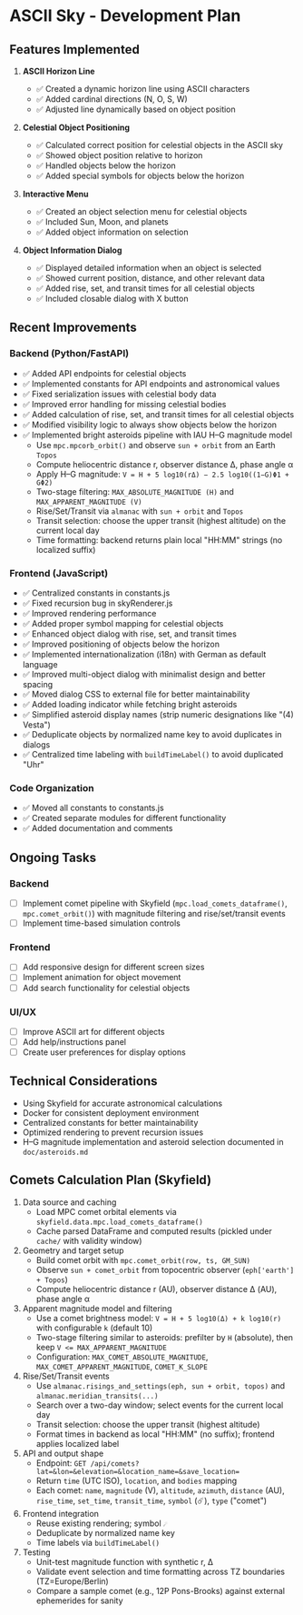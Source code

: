 # ASCII Sky - Development Plan

## Features Implemented

1. **ASCII Horizon Line**
   - ✅ Created a dynamic horizon line using ASCII characters
   - ✅ Added cardinal directions (N, O, S, W)
   - ✅ Adjusted line dynamically based on object position

2. **Celestial Object Positioning**
   - ✅ Calculated correct position for celestial objects in the ASCII sky
   - ✅ Showed object position relative to horizon
   - ✅ Handled objects below the horizon
   - ✅ Added special symbols for objects below the horizon

3. **Interactive Menu**
   - ✅ Created an object selection menu for celestial objects
   - ✅ Included Sun, Moon, and planets
   - ✅ Added object information on selection

4. **Object Information Dialog**
   - ✅ Displayed detailed information when an object is selected
   - ✅ Showed current position, distance, and other relevant data
   - ✅ Added rise, set, and transit times for all celestial objects
   - ✅ Included closable dialog with X button

## Recent Improvements

### Backend (Python/FastAPI)
- ✅ Added API endpoints for celestial objects
- ✅ Implemented constants for API endpoints and astronomical values
- ✅ Fixed serialization issues with celestial body data
- ✅ Improved error handling for missing celestial bodies
- ✅ Added calculation of rise, set, and transit times for all celestial objects
- ✅ Modified visibility logic to always show objects below the horizon
- ✅ Implemented bright asteroids pipeline with IAU H–G magnitude model
  - Use `mpc.mpcorb_orbit()` and observe `sun + orbit` from an Earth `Topos`
  - Compute heliocentric distance r, observer distance Δ, phase angle α
  - Apply H–G magnitude: `V = H + 5 log10(rΔ) − 2.5 log10((1−G)Φ1 + GΦ2)`
  - Two-stage filtering: `MAX_ABSOLUTE_MAGNITUDE (H)` and `MAX_APPARENT_MAGNITUDE (V)`
  - Rise/Set/Transit via `almanac` with `sun + orbit` and `Topos`
  - Transit selection: choose the upper transit (highest altitude) on the current local day
  - Time formatting: backend returns plain local "HH:MM" strings (no localized suffix)

### Frontend (JavaScript)
- ✅ Centralized constants in constants.js
- ✅ Fixed recursion bug in skyRenderer.js
- ✅ Improved rendering performance
- ✅ Added proper symbol mapping for celestial objects
- ✅ Enhanced object dialog with rise, set, and transit times
- ✅ Improved positioning of objects below the horizon
- ✅ Implemented internationalization (i18n) with German as default language
- ✅ Improved multi-object dialog with minimalist design and better spacing
- ✅ Moved dialog CSS to external file for better maintainability
- ✅ Added loading indicator while fetching bright asteroids
- ✅ Simplified asteroid display names (strip numeric designations like "(4) Vesta")
- ✅ Deduplicate objects by normalized name key to avoid duplicates in dialogs
- ✅ Centralized time labeling with `buildTimeLabel()` to avoid duplicated "Uhr"

### Code Organization
- ✅ Moved all constants to constants.js
- ✅ Created separate modules for different functionality
- ✅ Added documentation and comments

## Ongoing Tasks

### Backend
- [ ] Implement comet pipeline with Skyfield (`mpc.load_comets_dataframe()`, `mpc.comet_orbit()`) with magnitude filtering and rise/set/transit events
- [ ] Implement time-based simulation controls

### Frontend
- [ ] Add responsive design for different screen sizes
- [ ] Implement animation for object movement
- [ ] Add search functionality for celestial objects

### UI/UX
- [ ] Improve ASCII art for different objects
- [ ] Add help/instructions panel
- [ ] Create user preferences for display options

## Technical Considerations
- Using Skyfield for accurate astronomical calculations
- Docker for consistent deployment environment
- Centralized constants for better maintainability
- Optimized rendering to prevent recursion issues
- H–G magnitude implementation and asteroid selection documented in `doc/asteroids.md`

## Comets Calculation Plan (Skyfield)

1. Data source and caching
   - Load MPC comet orbital elements via `skyfield.data.mpc.load_comets_dataframe()`
   - Cache parsed DataFrame and computed results (pickled under `cache/` with validity window)
2. Geometry and target setup
   - Build comet orbit with `mpc.comet_orbit(row, ts, GM_SUN)`
   - Observe `sun + comet_orbit` from topocentric observer (`eph['earth'] + Topos`)
   - Compute heliocentric distance r (AU), observer distance Δ (AU), phase angle α
3. Apparent magnitude model and filtering
   - Use a comet brightness model: `V = H + 5 log10(Δ) + k log10(r)` with configurable `k` (default 10)
   - Two-stage filtering similar to asteroids: prefilter by `H` (absolute), then keep `V <= MAX_APPARENT_MAGNITUDE`
   - Configuration: `MAX_COMET_ABSOLUTE_MAGNITUDE`, `MAX_COMET_APPARENT_MAGNITUDE`, `COMET_K_SLOPE`
4. Rise/Set/Transit events
   - Use `almanac.risings_and_settings(eph, sun + orbit, topos)` and `almanac.meridian_transits(...)`
   - Search over a two-day window; select events for the current local day
   - Transit selection: choose the upper transit (highest altitude)
   - Format times in backend as local "HH:MM" (no suffix); frontend applies localized label
5. API and output shape
   - Endpoint: `GET /api/comets?lat=&lon=&elevation=&location_name=&save_location=`
   - Return `time` (UTC ISO), `location`, and `bodies` mapping
   - Each comet: `name`, `magnitude` (V), `altitude`, `azimuth`, `distance` (AU), `rise_time`, `set_time`, `transit_time`, `symbol` (☄️), `type` ("comet")
6. Frontend integration
   - Reuse existing rendering; symbol `☄️`
   - Deduplicate by normalized name key
   - Time labels via `buildTimeLabel()`
7. Testing
   - Unit-test magnitude function with synthetic r, Δ
   - Validate event selection and time formatting across TZ boundaries (TZ=Europe/Berlin)
   - Compare a sample comet (e.g., 12P Pons-Brooks) against external ephemerides for sanity
